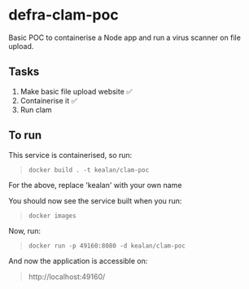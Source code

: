 # defra-clam-poc

Basic POC to containerise a Node app and run a virus scanner on file upload.

## Tasks

1. Make basic file upload website ✅
2. Containerise it ✅
3. Run clam

## To run

This service is containerised, so run:

> `docker build . -t kealan/clam-poc`

For the above, replace 'kealan' with your own name

You should now see the service built when you run:

> `docker images`

Now, run:

> `docker run -p 49160:8080 -d kealan/clam-poc`

And now the application is accessible on:

> http://localhost:49160/